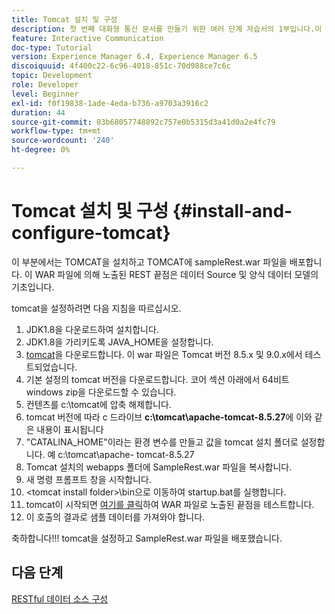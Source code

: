 ```yaml
---
title: Tomcat 설치 및 구성
description: 첫 번째 대화형 통신 문서를 만들기 위한 여러 단계 자습서의 1부입니다.이 부분에서는 TOMCAT을 설치하고 TOMCAT에 sampleRest.war 파일을 배포합니다.
feature: Interactive Communication
doc-type: Tutorial
version: Experience Manager 6.4, Experience Manager 6.5
discoiquuid: 4f400c22-6c96-4018-851c-70d988ce7c6c
topic: Development
role: Developer
level: Beginner
exl-id: f0f19838-1ade-4eda-b736-a9703a3916c2
duration: 44
source-git-commit: 03b68057748892c757e0b5315d3a41d0a2e4fc79
workflow-type: tm+mt
source-wordcount: '240'
ht-degree: 0%

---
```


# Tomcat 설치 및 구성 {#install-and-configure-tomcat}

이 부분에서는 TOMCAT을 설치하고 TOMCAT에 sampleRest.war 파일을 배포합니다. 이 WAR 파일에 의해 노출된 REST 끝점은 데이터 Source 및 양식 데이터 모델의 기초입니다.

tomcat을 설정하려면 다음 지침을 따르십시오.

1. JDK1.8을 다운로드하여 설치합니다.
2. JDK1.8을 가리키도록 JAVA_HOME을 설정합니다.
3. [tomcat](https://tomcat.apache.org/)을 다운로드합니다. 이 war 파일은 Tomcat 버전 8.5.x 및 9.0.x에서 테스트되었습니다.
4. 기본 설정의 tomcat 버전을 다운로드합니다. 코어 섹션 아래에서 64비트 windows zip을 다운로드할 수 있습니다.
5. 컨텐츠를 c:\tomcat에 압축 해제합니다.
6. tomcat 버전에 따라 c 드라이브 **c:\tomcat\apache-tomcat-8.5.27**&#x200B;에 이와 같은 내용이 표시됩니다
7. &quot;CATALINA_HOME&quot;이라는 환경 변수를 만들고 값을 tomcat 설치 폴더로 설정합니다. 예 c:\tomcat\apache- tomcat-8.5.27
8. Tomcat 설치의 webapps 폴더에 SampleRest.war 파일을 복사합니다.
9. 새 명령 프롬프트 창을 시작합니다.
10. &lt;tomcat install folder>\bin으로 이동하여 startup.bat를 실행합니다.
11. tomcat이 시작되면 [여기를 클릭](http://localhost:8080/SampleRest/webapi/getStatement/9586)하여 WAR 파일로 노출된 끝점을 테스트합니다.
12. 이 호출의 결과로 샘플 데이터를 가져와야 합니다.

축하합니다!!! tomcat을 설정하고 SampleRest.war 파일을 배포했습니다.

## 다음 단계

[RESTful 데이터 소스 구성](./parttwo.md)
